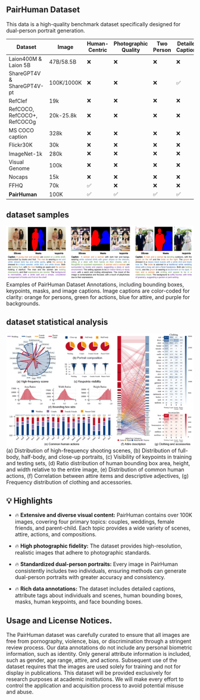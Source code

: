 
## PairHuman Dataset
This data is a high-quality benchmark dataset specifically designed for dual-person portrait generation. 

| **Dataset** | **Image** | **Human-Centric** | **Photographic Quality** | **Two Person** | **Detailed Captions** | **Attribute Tags** | **Human BBoxes** | **Human Masks** | **Key-points** | **Face BBoxes** |
| --- | --- | --- | --- | --- | --- | --- | --- | --- | --- | --- |
| Laion400M & Laion 5B| 47B/58.5B | ❌ | ❌ | ❌ | ❌ | ❌ | ❌ | ❌ | ❌ |
| ShareGPT4V & ShareGPT4V-pt | 100K/1000K | ❌ | ❌ | ❌ | ✅ | ❌ | ❌ | ❌ | ❌ |
| RefClef  | 19k | ❌ | ❌ | ❌ | ❌ | ❌ | ❌ | ❌ | ❌ | ❌ |
| RefCOCO, RefCOCO+, RefCOCOg | 20k-25.8k | ❌ | ❌ | ❌ | ❌ | ✅ | ✅ | ✅ | ✅ | ❌ |
| MS COCO caption | 328k | ❌ | ❌ | ❌ | ❌ | ✅ | ✅ | ✅ | ✅ | ❌ |
| Flickr30K | 30k | ❌ | ❌ | ❌ | ❌ | ❌ | ❌ | ❌ | ❌ | ❌ |
| ImageNet-1k | 280k | ❌ | ❌ | ❌ | ❌ | ✅ | ✅ | ✅ | ❌ | ❌ |
| Visual Genome  | 100k | ❌ | ❌ | ❌ | ❌ | ✅ | ✅ | ✅ | ❌ | ❌ |
| Nocaps  | 15k | ❌ | ❌ | ❌ | ❌ | ❌ | ❌ | ❌ | ❌ | ❌ |
| FFHQ  | 70k | ✅ | ❌ | ❌ | ❌ | ✅ | ✅ | ✅ | ❌ | ❌ |
| **PairHuman** | 100K | ✅ | ✅ | ✅ | ✅ | ✅ | ✅ | ✅ | ✅ | ✅ |

## dataset samples
![Teaser image](./annotation_display.png)
Examples of PairHuman Dataset Annotations, including bounding boxes, keypoints, masks, and image captions. Image captions are color-coded for clarity: orange for persons, green for actions, blue for attire, and purple for backgrounds.

## dataset statistical analysis
![Teaser image](./analysis.png)
(a) Distribution of high-frequency shooting scenes, (b) Distribution of full-body, half-body, and close-up portraits, (c) Visibility of keypoints in training and testing sets, (d) Ratio distribution of human bounding box area, height, and width relative to the entire image, (e) Distribution of common human actions, (f) Correlation between attire items and descriptive adjectives, (g) Frequency distribution of clothing and accessories.

## 💡 Highlights

- 🔥  **Extensive and diverse visual content:** PairHuman contains over 100K images, covering four primary topics: couples, weddings, female friends, and parent-child. Each topic provides a wide variety of scenes, attire, actions, and compositions. 

- 🔥  **High photographic fidelity:** The dataset provides high-resolution, realistic images that adhere to photographic standards. 

- 🔥  **Standardized dual-person portraits:** Every image in PairHuman consistently includes two individuals, ensuring methods can generate dual-person portraits with greater accuracy and consistency. 

- 🔥  **Rich data annotations:** The dataset includes detailed captions, attribute tags about individuals and scenes, human bounding boxes, masks, human keypoints, and face bounding boxes.


## Usage and License Notices.

The PairHuman dataset was carefully curated to ensure that all images are free from pornography, violence, bias, or discrimination through a stringent review process. Our data annotations do not include any personal biometric information, such as identity. Only general attribute information is included, such as gender, age range, attire, and actions. Subsequent use of the dataset requires that the images are used solely for training and not for display in publications. This dataset will be provided exclusively for research purposes at academic institutions. We will make every effort to control the application and acquisition process to avoid potential misuse and abuse.
